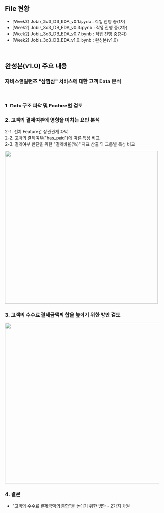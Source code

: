 ## File 현황

- [Week2] Jobis_3o3_DB_EDA_v0.1.ipynb : 작업 진행 중(1차)
- [Week2] Jobis_3o3_DB_EDA_v0.3.ipynb : 작업 진행 중(2차)
- [Week2] Jobis_3o3_DB_EDA_v0.7.ipynb : 작업 진행 중(3차)
- [Week2] Jobis_3o3_DB_EDA_v1.0.ipynb : 완성본(v1.0)

<br/>

## 완성본(v1.0) 주요 내용

### 자비스앤빌런즈 "삼쩜삼" 서비스에 대한 고객 Data 분석

<br/>

### 1. Data 구조 파악 및 Feature별 검토

### 2. 고객의 결제여부에 영향을 미치는 요인 분석

2-1. 전체 Feature간 상관관계 파악<br/>
2-2. 고객의 결제여부("has_paid")에 따른 특성 비교<br/>
2-3. 결제여부 판단을 위한 "결제비율(%)" 지표 산출 및 그룹별 특성 비교<br/>

<img src="https://user-images.githubusercontent.com/76440511/130347734-d2bc55a7-f7b2-493c-9d78-69ad4b3947b3.png" width="500">

### 3. 고객의 수수료 결제금액의 합을 높이기 위한 방안 검토

<img src="https://user-images.githubusercontent.com/76440511/130347993-0465231c-14e4-42a7-8809-b40d8c12c4ad.png" width="525">

### 4. 결론
- "고객의 수수료 결제금액의 총합"을 높이기 위한 방안 - 2가지 차원
